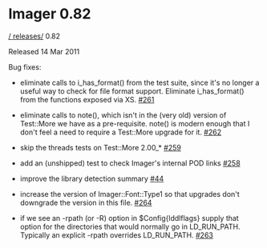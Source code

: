 # Imager 0.82

[ / ](..) [releases/](./) 0.82

Released 14 Mar 2011

Bug fixes:

 - eliminate calls to i_has_format() from the test suite, since it's no longer a useful way to check for file format support. Eliminate i_has_format() from the functions exposed via XS. [#261](https://github.com/tonycoz/imager/issues/261)

 - eliminate calls to note(), which isn't in the (very old) version of Test::More we have as a pre-requisite. note() is modern enough that I don't feel a need to require a Test::More upgrade for it. [#262](https://github.com/tonycoz/imager/issues/262)

 - skip the threads tests on Test::More 2.00_* [#259](https://github.com/tonycoz/imager/issues/259)

 - add an (unshipped) test to check Imager's internal POD links [#258](https://github.com/tonycoz/imager/issues/258)

 - improve the library detection summary [#44](https://github.com/tonycoz/imager/issues/44)

 - increase the version of Imager::Font::Type1 so that upgrades don't downgrade the version in this file. [#264](https://github.com/tonycoz/imager/issues/264)

 - if we see an -rpath (or -R) option in $Config{lddlflags} supply that option for the directories that would normally go in LD_RUN_PATH. Typically an explicit -rpath overrides LD_RUN_PATH. [#263](https://github.com/tonycoz/imager/issues/263)